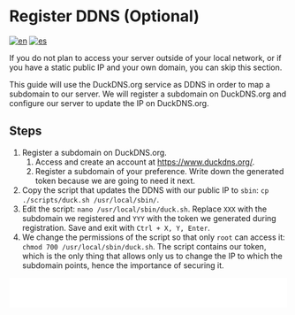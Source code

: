 # Register DDNS (Optional)

[![en](https://img.shields.io/badge/lang-en-blue.svg)](Register%20ddns.md)
[![es](https://img.shields.io/badge/lang-es-blue.svg)](Register%20ddns.es.md)

If you do not plan to access your server outside of your local network, or if you have a static public IP and your own domain, you can skip this section.

This guide will use the DuckDNS.org service as DDNS in order to map a subdomain to our server. We will register a subdomain on DuckDNS.org and configure our server to update the IP on DuckDNS.org.

## Steps

1. Register a subdomain on DuckDNS.org.
    1. Access and create an account at https://www.duckdns.org/.
    2. Register a subdomain of your preference. Write down the generated token because we are going to need it next.
2. Copy the script that updates the DDNS with our public IP to `sbin`: `cp ./scripts/duck.sh /usr/local/sbin/`.
3. Edit the script: `nano /usr/local/sbin/duck.sh`. Replace `XXX` with the subdomain we registered and `YYY` with the token we generated during registration. Save and exit with `Ctrl + X, Y, Enter`.
4. We change the permissions of the script so that only `root` can access it: `chmod 700 /usr/local/sbin/duck.sh`. The script contains our token, which is the only thing that allows only us to change the IP to which the subdomain points, hence the importance of securing it.

[<img width="33.3%" src="buttons/prev-Install cockpit.svg" alt="Install Cockpit">](Install%20cockpit.md)[<img width="33.3%" src="buttons/jump-Index.svg" alt="Index">](README.md)[<img width="33.3%" src="buttons/next-Configure users.svg" alt="Configure users">](Configure%20users.md)

